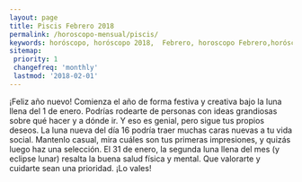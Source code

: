 ```yaml
---
layout: page
title: Piscis Febrero 2018 
permalink: /horoscopo-mensual/piscis/
keywords: horóscopo, horóscopo 2018,  Febrero, horoscopo Febrero,horóscopo esperanza gracia, horoscop, horóscopos gratis, horoscopo piscis, horoscopo piscis 2018, Tarot, Astrologia, Zodíaco, piscis, horoscopo gratis, horoscopo del mes 
sitemap:
 priority: 1
 changefreq: 'monthly'
 lastmod: '2018-02-01'
---
```


 ¡Feliz año nuevo! Comienza el año de forma festiva y creativa bajo la luna llena del 1 de enero. Podrías rodearte de personas con ideas grandiosas sobre qué hacer y a dónde ir. Y eso es genial, pero sigue tus propios deseos. La luna nueva del día 16 podría traer muchas caras nuevas a tu vida social. Mantenlo casual, mira cuáles son tus primeras impresiones, y quizás luego haz una selección. El 31 de enero, la segunda luna llena del mes (y eclipse lunar) resalta la buena salud física y mental. Que valorarte y cuidarte sean una prioridad. ¡Lo vales! 
